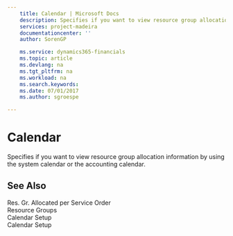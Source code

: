 ```yaml
---
    title: Calendar | Microsoft Docs
    description: Specifies if you want to view resource group allocation information by using the system calendar or the accounting calendar.
    services: project-madeira
    documentationcenter: ''
    author: SorenGP

    ms.service: dynamics365-financials
    ms.topic: article
    ms.devlang: na
    ms.tgt_pltfrm: na
    ms.workload: na
    ms.search.keywords:
    ms.date: 07/01/2017
    ms.author: sgroespe

---
```

# Calendar
Specifies if you want to view resource group allocation information by using the system calendar or the accounting calendar.  
  
## See Also  
 Res. Gr. Allocated per Service Order   
 Resource Groups   
 Calendar Setup   
 Calendar Setup